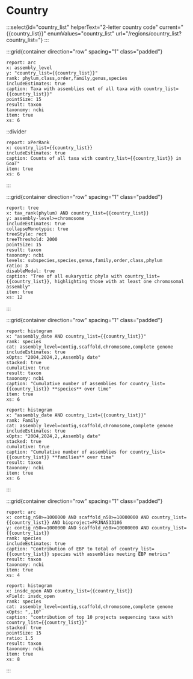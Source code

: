 # Country

:::select{id="country_list" helperText="2-letter country code" current="{{country_list}}" enumValues="country_list" url="/regions/country_list?country_list="}
:::

:::grid{container direction="row" spacing="1" class="padded"}

```report
report: arc
x: assembly_level
y: "country_list={{country_list}}"
rank: phylum,class,order,family,genus,species
includeEstimates: true
caption: Taxa with assemblies out of all taxa with country_list={{country_list}}"
pointSize: 15
result: taxon
taxonomy: ncbi
item: true
xs: 6
```

::divider

```report
report: xPerRank
x: country_list={{country_list}}
includeEstimates: true
caption: Counts of all taxa with country_list={{country_list}} in GoaT"
item: true
xs: 6
```

:::

:::grid{container direction="row" spacing="1" class="padded"}

```report
report: tree
x: tax_rank(phylum) AND country_list={{country_list}}
y: assembly-level>=chromosome
includeEstimates: true
collapseMonotypic: true
treeStyle: rect
treeThreshold: 2000
pointSize: 15
result: taxon
taxonomy: ncbi
levels: subspecies,species,genus,family,order,class,phylum
ratio: 3
disableModal: true
caption: "Tree of all eukaryotic phyla with country_list={{country_list}}, highlighting those with at least one chromosomal assembly"
item: true
xs: 12
```

:::

:::grid{container direction="row" spacing="1" class="padded"}

```report
report: histogram
x: "assembly_date AND country_list={{country_list}}"
rank: species
cat: assembly_level=contig,scaffold,chromosome,complete genome
includeEstimates: true
xOpts: "2004,2024,2,,Assembly date"
stacked: true
cumulative: true
result: taxon
taxonomy: ncbi
caption: "Cumulative number of assemblies for country_list={{country_list}} **species** over time"
item: true
xs: 6
```

```report
report: histogram
x: "assembly_date AND country_list={{country_list}}"
rank: Family
cat: assembly_level=contig,scaffold,chromosome,complete genome
includeEstimates: true
xOpts: "2004,2024,2,,Assembly date"
stacked: true
cumulative: true
caption: "Cumulative number of assemblies for country_list={{country_list}} **families** over time"
result: taxon
taxonomy: ncbi
item: true
xs: 6
```

:::

:::grid{container direction="row" spacing="1" class="padded"}

```report
report: arc
x: contig_n50>=1000000 AND scaffold_n50>=10000000 AND country_list={{country_list}} AND bioproject=PRJNA533106
y: contig_n50>=1000000 AND scaffold_n50>=10000000 AND country_list={{country_list}}
rank: species
includeEstimates: true
caption: "Contribution of EBP to total of country_list={{country_list}} species with assemblies meeting EBP metrics"
result: taxon
taxonomy: ncbi
item: true
xs: 4
```

```report
report: histogram
x: insdc_open AND country_list={{country_list}}
xField: insdc_open
rank: species
cat: assembly_level=contig,scaffold,chromosome,complete genome
xOpts: ",,10"
caption: "contribution of top 10 projects sequencing taxa with country_list={{country_list}}"
stacked: true
pointSize: 15
ratio: 1.5
result: taxon
taxonomy: ncbi
item: true
xs: 8
```

:::
